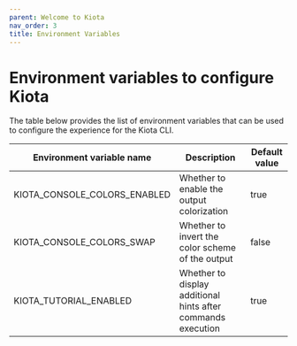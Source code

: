 ```yaml
---
parent: Welcome to Kiota
nav_order: 3
title: Environment Variables
---
```


# Environment variables to configure Kiota

The table below provides the list of environment variables that can be used to configure the experience for the Kiota CLI.

| Environment variable name | Description | Default value |
|---|---|---|
| KIOTA_CONSOLE_COLORS_ENABLED | Whether to enable the output colorization | true |
| KIOTA_CONSOLE_COLORS_SWAP | Whether to invert the color scheme of the output | false |
| KIOTA_TUTORIAL_ENABLED | Whether to display additional hints after commands execution | true |
